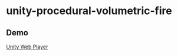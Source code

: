 unity-procedural-volumetric-fire
=================

## Demo
[Unity Web Player](https://mattatz.github.io/unity/procedural-volumetric-fire)

